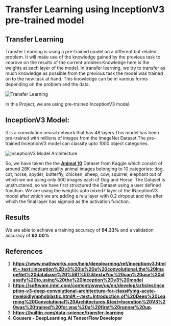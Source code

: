 # Transfer Learning using InceptionV3 pre-trained model

## Transfer Learning
Transfer Learning is using a pre-trained model on a different but related problem. It will make use of the knowledge gained by the previous task to improve on the results of the current problem.Knowledge here is the weights at each layer of the model.
In transfer learning, we try to transfer as much knowledge as possible from the previous task the model was trained on to the new task at hand. This knowledge can be in various forms depending on the problem and the data.

![Transfer Learning](https://builtin.com/sites/default/files/styles/ckeditor_optimize/public/inline-images/classifiers-transfer-learning.jpeg)

In this Project, we are using pre-trained InceptionV3 model.

## InceptionV3 Model:
It is a convolution neural network that has 48 layers.This model has been pre-trained with millions of images from the ImageNet Dataset.The pre-trained InceptionV3 model can classify upto 1000 object categories.

![InceptionV3 Model Architecture](https://camo.githubusercontent.com/d93725579fc7e7140a60faadaaf47ae93eda84b6/68747470733a2f2f7777772e50657465724d6f7373416d6c416c6c52657365617263682e636f6d2f6d656469612f696d616765732f7265706f7369746f726965732f434e4e2e6a7067)

So, we have taken the the **[Animal 10](https://www.kaggle.com/alessiocorrado99/animals10)** Dataset from Kaggle which consist of around 28K medium quality animal images belonging to 10 categories: dog, cat, horse, spyder, butterfly, chicken, sheep, cow, squirrel, elephant out of which we are using only 500 images each of Dog and Horse.
The Dataset is unstructered, so we have first structured the Dataset using a user defined function. We are using the weights upto mixed7 layer of the INceptionV3 model after which we are adding a relu layer with 0.2 dropout and the after which the final layer has sigmoid as the activation function.
## Results
We are able to achieve a training accuracy of **94.33%** and a validation accuracy of **92.00%**
## References
1. **https://www.mathworks.com/help/deeplearning/ref/inceptionv3.html#:~:text=Inception%2Dv3%20is%20a%20convolutional,the%20ImageNet%20database%20%5B1%5D.&text=You%20can%20use%20classify%20to,using%20the%20Inception%2Dv3%20model**
2. **https://software.intel.com/content/www/us/en/develop/articles/inception-v3-deep-convolutional-architecture-for-classifying-acute-myeloidlymphoblastic.html#:~:text=Introduction,of%20Deep%20Learning%20Convolutional%20Architectures.&text=Inception%20V3%20was%20trained%20for,was%20a%20first%20runner%20up.**
3. **https://builtin.com/data-science/transfer-learning**
4. **Cousera - DeepLearning.AI TensorFlow Developer**
